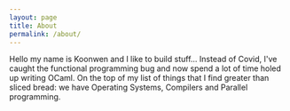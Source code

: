 ```yaml
---
layout: page
title: About
permalink: /about/
---
```


Hello my name is Koonwen and I like to build stuff...  Instead of
Covid, I've caught the functional programming bug and now spend a
lot of time holed up writing OCaml. On the top of my list of things
that I find greater than sliced bread: we have Operating Systems,
Compilers and Parallel programming.
